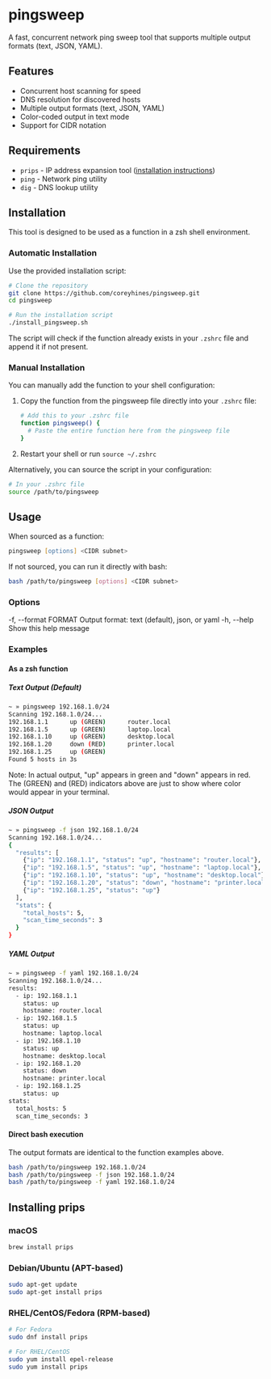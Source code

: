 # pingsweep

A fast, concurrent network ping sweep tool that supports multiple output formats (text, JSON, YAML).

## Features
- Concurrent host scanning for speed
- DNS resolution for discovered hosts
- Multiple output formats (text, JSON, YAML)
- Color-coded output in text mode
- Support for CIDR notation

## Requirements

- `prips` - IP address expansion tool ([installation instructions](#installing-prips))
- `ping` - Network ping utility
- `dig` - DNS lookup utility

## Installation
This tool is designed to be used as a function in a zsh shell environment.

### Automatic Installation

Use the provided installation script:

```bash
# Clone the repository
git clone https://github.com/coreyhines/pingsweep.git
cd pingsweep

# Run the installation script
./install_pingsweep.sh
```

The script will check if the function already exists in your `.zshrc` file and append it if not present.

### Manual Installation

You can manually add the function to your shell configuration:

1. Copy the function from the pingsweep file directly into your `.zshrc` file:

   ```bash
   # Add this to your .zshrc file
   function pingsweep() {
     # Paste the entire function here from the pingsweep file
   }
   ```

2. Restart your shell or run `source ~/.zshrc`

Alternatively, you can source the script in your configuration:

```bash
# In your .zshrc file
source /path/to/pingsweep
```

## Usage

When sourced as a function:

```zsh
pingsweep [options] <CIDR subnet>
```

If not sourced, you can run it directly with bash:

```bash
bash /path/to/pingsweep [options] <CIDR subnet>
```

### Options

  -f, --format FORMAT    Output format: text (default), json, or yaml
  -h, --help            Show this help message

### Examples

#### As a zsh function

##### Text Output (Default)

```bash
~ » pingsweep 192.168.1.0/24
Scanning 192.168.1.0/24...
192.168.1.1      up (GREEN)      router.local
192.168.1.5      up (GREEN)      laptop.local
192.168.1.10     up (GREEN)      desktop.local
192.168.1.20     down (RED)      printer.local
192.168.1.25     up (GREEN)      
Found 5 hosts in 3s
```

Note: In actual output, "up" appears in green and "down" appears in red. The (GREEN) and (RED) indicators above are just to show where color would appear in your terminal.

##### JSON Output

```bash
~ » pingsweep -f json 192.168.1.0/24
Scanning 192.168.1.0/24...
{
  "results": [
    {"ip": "192.168.1.1", "status": "up", "hostname": "router.local"},
    {"ip": "192.168.1.5", "status": "up", "hostname": "laptop.local"},
    {"ip": "192.168.1.10", "status": "up", "hostname": "desktop.local"},
    {"ip": "192.168.1.20", "status": "down", "hostname": "printer.local"},
    {"ip": "192.168.1.25", "status": "up"}
  ],
  "stats": {
    "total_hosts": 5,
    "scan_time_seconds": 3
  }
}
```

##### YAML Output

```bash
~ » pingsweep -f yaml 192.168.1.0/24
Scanning 192.168.1.0/24...
results:
  - ip: 192.168.1.1
    status: up
    hostname: router.local
  - ip: 192.168.1.5
    status: up
    hostname: laptop.local
  - ip: 192.168.1.10
    status: up
    hostname: desktop.local
  - ip: 192.168.1.20
    status: down
    hostname: printer.local
  - ip: 192.168.1.25
    status: up
stats:
  total_hosts: 5
  scan_time_seconds: 3
```

#### Direct bash execution

The output formats are identical to the function examples above.

```bash
bash /path/to/pingsweep 192.168.1.0/24
bash /path/to/pingsweep -f json 192.168.1.0/24
bash /path/to/pingsweep -f yaml 192.168.1.0/24
```

## Installing prips

### macOS

```bash
brew install prips
```

### Debian/Ubuntu (APT-based)

```bash
sudo apt-get update
sudo apt-get install prips
```

### RHEL/CentOS/Fedora (RPM-based)

```bash
# For Fedora
sudo dnf install prips

# For RHEL/CentOS
sudo yum install epel-release
sudo yum install prips
```

